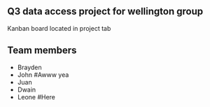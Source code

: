 ## Q3 data access project for wellington group
Kanban board located in project tab
## Team members
- Brayden
- John #Awww yea
- Juan
- Dwain
- Leone #Here
